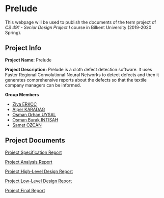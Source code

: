 # Prelude

This webpage will be used to publish the documents of the term project of *CS 491 - Senior Design Project I* course in Bilkent University (2019-2020 Spring).

## Project Info

**Project Name:** Prelude

**Project Description:** Prelude is a cloth defect detection software. It uses Faster Regional Convolutional Neural Networks to detect defects and then it generates comprehensive reports about the defects so that the textile company managers can be informed.


**Group Members**
- [Ziya ERKOC](https://github.com/Rgtemze)
- [Alper KARADAG](https://github.com/alperkaradag)
- [Osman Orhan UYSAL](https://github.com/orhanuysal)
- [Osman Burak INTISAH](https://github.com/burakintisah)
- [Samet OZCAN](https://github.com/sametbilkent)

## Project Documents
[Project Specification Report](https://github.com/alperkaradag/alperkaradag.github.io/raw/master/Project%20Specification%20Report.pdf)

[Project Analysis Report](https://github.com/alperkaradag/alperkaradag.github.io/raw/master/Analysis%20Report.pdf)

[Project High-Level Design Report](https://github.com/alperkaradag/alperkaradag.github.io/raw/master/High%20Level%20Design.pdf)

[Project Low-Level Design Report](https://github.com/alperkaradag/alperkaradag.github.io/raw/master/Low-Level%20Design%20Report.pdf)

[Project Final Report](https://github.com/alperkaradag/alperkaradag.github.io/raw/master/Final%20Report.pdf)
